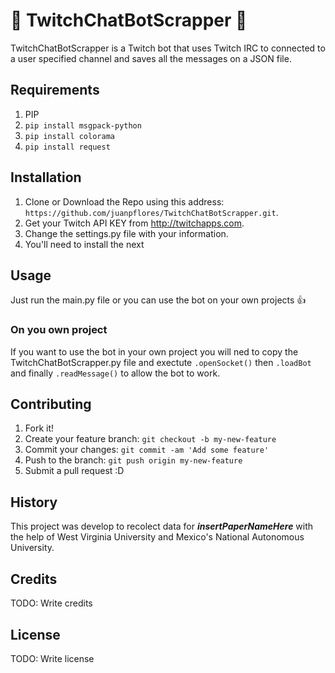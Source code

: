 # :space_invader: TwitchChatBotScrapper :space_invader:
TwitchChatBotScrapper is a Twitch bot that uses Twitch IRC to connected to a user specified channel and saves all the messages on a JSON file.

## Requirements
1. PIP
2. `pip install msgpack-python`
3. `pip install colorama`
4. `pip install request`


## Installation
1. Clone or Download the Repo using this address: `https://github.com/juanpflores/TwitchChatBotScrapper.git`.
2. Get your Twitch API KEY from http://twitchapps.com.
3. Change the settings.py file with your information.
4. You'll need to install the next 

## Usage
Just run the main.py file or you can use the bot on your own projects  :thumbsup:

### On you own project
If you want to use the bot in your own project you will ned to copy the TwitchChatBotScrapper.py file and exectute `.openSocket()` then `.loadBot` and finally `.readMessage()` to allow the bot to work.

## Contributing
1. Fork it!
2. Create your feature branch: `git checkout -b my-new-feature`
3. Commit your changes: `git commit -am 'Add some feature'`
4. Push to the branch: `git push origin my-new-feature`
5. Submit a pull request :D

## History
This project was develop to recolect data for ___insertPaperNameHere___ with the help of West Virginia University and Mexico's National Autonomous University.

## Credits
TODO: Write credits

## License
TODO: Write license